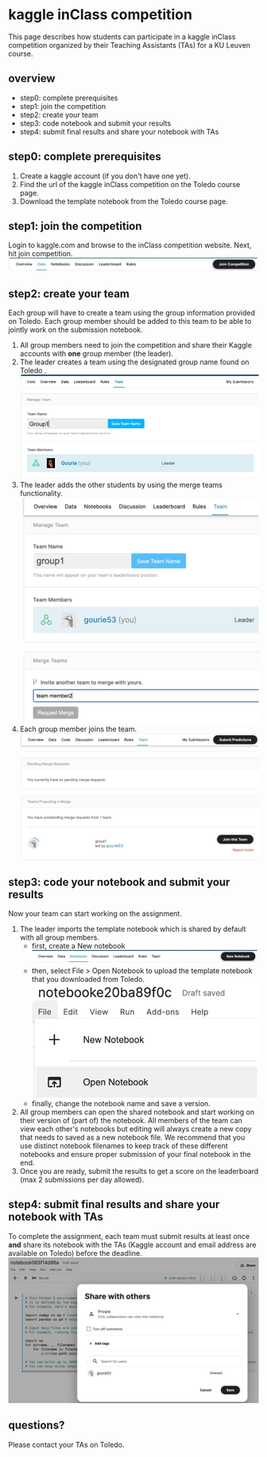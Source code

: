 # kaggle inClass competition
This page describes how students can participate in a kaggle inClass competition organized by
their Teaching Assistants (TAs) for a KU Leuven course.

## overview
- step0: complete prerequisites
- step1: join the competition
- step2: create your team 
- step3: code notebook and submit your results
- step4: submit final results and share your notebook with TAs


## step0: complete prerequisites
1. Create a kaggle account (if you don't have one yet).
2. Find the url of the kaggle inClass competition on the Toledo course page.
3. Download the template notebook from the Toledo course page.

## step1: join the competition
Login to kaggle.com and browse to the inClass competition website. Next, hit join competition.
![Team creation](./img/kaggle_join.png)

## step2: create your team
Each group will have to create a team using the group information provided on Toledo. 
Each group member should be added to this team to be able to jointly work on the submission notebook.

1. All group members need to join the competition and share their Kaggle accounts with **one** group member (the leader).
2. The leader creates a team using the designated group name found on Toledo .
![Team creation](./img/kaggle_teamcreation.png)
3. The leader adds the other students by using the merge teams functionality. 
![Team creation](./img/kaggle_teamaddmember.png)
4. Each group member joins the team. 
![Team creation](./img/kaggle_teamacceptmerge.png)


## step3: code your notebook  and submit your results
Now your team can start working on the assignment. 
1. The leader imports the template notebook which is shared by default with all group members.
    - first, create a New notebook
        ![Team creation](./img/kaggle_newnotebook.png)
    - then, select File > Open Notebook to upload the template notebook that you downloaded from Toledo.
        ![Team creation](./img/kaggle_uploadnotebook.png)
    - finally, change the notebook name and save a version.
2. All group members can open the shared notebook and start working on their version of (part of) the notebook. All
members of the team can view each other's notebooks but editing will always create a new copy that needs to saved 
as a new notebook file. We recommend that you use distinct notebook filenames to keep track of these different notebooks
and ensure proper submission of your final notebook in the end.
3. Once you are ready, submit the results to get a score on the leaderboard (max 2 submissions per day allowed).

## step4: submit final results and share your notebook with TAs
To complete the assignment, each team must submit results at least once **and** share its notebook with the TAs 
(Kaggle account and email address are available on Toledo) before the deadline.
![Team creation](./img/kaggle_sharenotebook.png)

## questions?
Please contact your TAs on Toledo.
